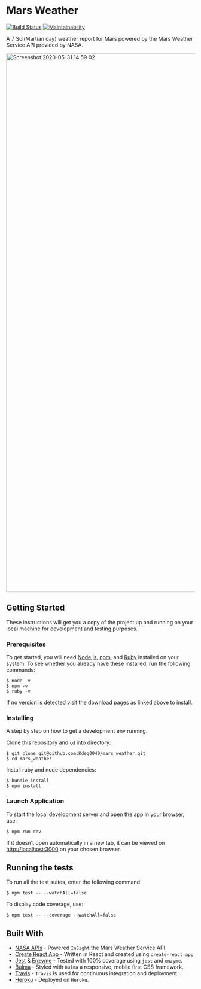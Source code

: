 # Mars Weather

[![Build Status](https://travis-ci.org/Kdeg0040/mars_weather.svg?branch=master)](https://travis-ci.org/Kdeg0040/mars_weather)
[![Maintainability](https://api.codeclimate.com/v1/badges/5974298ebf6068521947/maintainability)](https://codeclimate.com/github/Kdeg0040/mars_weather/maintainability)

A 7 Sol(Martian day) weather report for Mars powered by the Mars Weather Service API provided by NASA.

<img width="1440" alt="Screenshot 2020-05-31 14 59 02" src="https://user-images.githubusercontent.com/51591680/83354264-5dd1dd00-a34f-11ea-9e94-106806ff6712.png">

## Getting Started

These instructions will get you a copy of the project up and running on your local machine for development and testing purposes.

### Prerequisites

To get started, you will need [Node.js](https://nodejs.org/en/), [npm](https://www.npmjs.com/), and [Ruby](https://www.ruby-lang.org/en/) installed on your system. To see whether you already have these installed, run the following commands:

```
$ node -v
$ npm -v
$ ruby -v
```
If no version is detected visit the download pages as linked above to install.

### Installing

A step by step on how to get a development env running.

Clone this repository and `cd` into directory:

```
$ git clone git@github.com:Kdeg0040/mars_weather.git
$ cd mars_weather
```

Install ruby and node dependencies:

```
$ bundle install
$ npm install
```

### Launch Application

To start the local development server and open the app in your browser, use:

```
$ npm run dev
```

If it doesn't open automatically in a new tab, it can be viewed on [http://localhost:3000](http://localhost:3000/) on your chosen browser.

## Running the tests

To run all the test suites, enter the following command:

```
$ npm test -- --watchAll=false
```

To display code coverage, use:

```
$ npm test -- --coverage --watchAll=false
```

## Built With

* [NASA APIs](https://api.nasa.gov/) - Powered `InSight` the Mars Weather Service API.
* [Create React App](https://github.com/facebook/create-react-app) - Written in React and created using `create-react-app`
* [Jest](https://jestjs.io/) & [Enzyme](https://github.com/enzymejs/enzyme) - Tested with 100% coverage using `jest` and `enzyme`.
* [Bulma](https://bulma.io/) - Styled with `Bulma` a responsive, mobile first CSS framework.
* [Travis](https://travis-ci.org/) - `Travis` is used for continuous integration and deployment.
* [Heroku](https://www.heroku.com/) - Deployed on `Heroku`.
